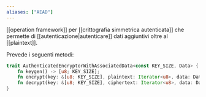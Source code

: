 ```yaml
---
aliases: ["AEAD"]
---
```


[[operation framework]] per [[crittografia simmetrica autenticata]] che permette di [[autenticazione|autenticare]] dati aggiuntivi oltre al [[plaintext]].

Prevede i seguenti metodi:
```rust
trait AuthenticatedEncryptorWithAssociatedData<const KEY_SIZE, Data> {
	fn keygen() -> [u8; KEY_SIZE];
	fn encrypt(key: &[u8; KEY_SIZE], plaintext: Iterator<u8>, data: Data) -> Iterator<u8>;
	fn decrypt(key: &[u8; KEY_SIZE], ciphertext: Iterator<u8>, data: Data) -> Iterator<u8>;
}
```
